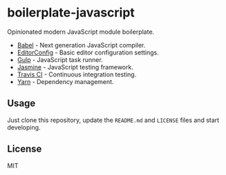 # boilerplate-javascript

Opinionated modern JavaScript module boilerplate.

* [Babel](https://babeljs.io) - Next generation JavaScript compiler.
* [EditorConfig](http://editorconfig.org) - Basic editor configuration settings.
* [Gulp](http://gulpjs.com) - JavaScript task runner.
* [Jasmine](https://jasmine.github.io/) - JavaScript testing framework.
* [Travis CI](https://travis-ci.org) - Continuous integration testing.
* [Yarn](https://yarnpkg.com) - Dependency management.

## Usage

Just clone this repository, update the `README.md` and `LICENSE` files and start developing.

## License

MIT

